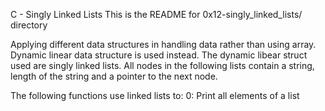 C - Singly Linked Lists
This is the README for 0x12-singly_linked_lists/ directory

Applying different data structures in handling data rather than using array.
Dynamic linear data structure is used instead. The dynamic libear struct used
are singly linked lists.
All nodes in the following lists contain a string, length of the string and
a pointer to the next node.

The following functions use linked lists to:
0: Print all elements of a list